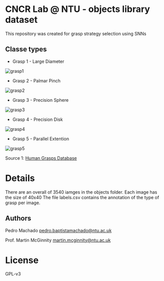 # CNCR Lab @ NTU - objects library dataset

This repository was created for grasp strategy selection using SNNs

## Classe types
* Grasp 1 - Large Diameter

![grasp1](http://grasp.xief.net/images_grasps/i_1_1.jpg)

* Grasp 2 - Palmar Pinch

![grasp2](http://grasp.xief.net/images_grasps/i_9_1.jpg)

* Grasp 3 - Precision Sphere

![grasp3](http://grasp.xief.net/images_grasps/i_13_1.jpg)


* Grasp 4 - Precision Disk

![grasp4](http://grasp.xief.net/images_grasps/i_12_1.jpg)

* Grasp 5 - Parallel Extention

![grasp5](http://grasp.xief.net/images_grasps/i_22_1.jpg)

Source 1: [Human Grasps Database](http://grasp.xief.net/)

# Details
 There are an overall of 3540 iamges in the objects folder. 
 Each image has the size of 40x40
 The file labels.csv contains the annotation of the type of grasp per image.


## Authors

Pedro Machado <pedro.baptistamachado@ntu.ac.uk>

Prof. Martin McGinnity <martin.mcginnity@ntu.ac.uk>

# License

GPL-v3 
